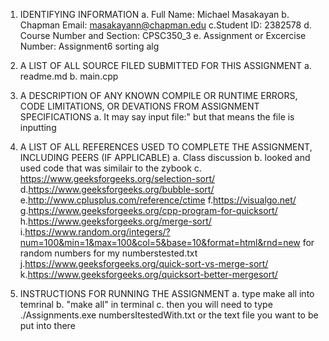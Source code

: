 1. IDENTIFYING INFORMATION
a. Full Name: Michael Masakayan
b. Chapman Email: masakayann@chapman.edu
c.Student ID: 2382578 
d. Course Number and Section: CPSC350_3
e. Assignment or Excercise Number: Assignment6 sorting alg

2. A LIST OF ALL SOURCE FILED SUBMITTED FOR THIS ASSIGNMENT
a. readme.md
b. main.cpp

3. A DESCRIPTION OF ANY KNOWN COMPILE OR RUNTIME ERRORS, CODE LIMITATIONS, OR DEVATIONS FROM ASSIGNMENT SPECIFICATIONS
a. It may say input file:" but that means the file is inputting

4. A LIST OF ALL REFERENCES USED TO COMPLETE THE ASSIGNMENT, INCLUDING PEERS (IF APPLICABLE)
a. Class discussion
b. looked and used code that was similair to the zybook
c. https://www.geeksforgeeks.org/selection-sort/
d.https://www.geeksforgeeks.org/bubble-sort/
e.http://www.cplusplus.com/reference/ctime
f.https://visualgo.net/
g.https://www.geeksforgeeks.org/cpp-program-for-quicksort/
h.https://www.geeksforgeeks.org/merge-sort/
i.https://www.random.org/integers/?num=100&min=1&max=100&col=5&base=10&format=html&rnd=new for random numbers for  my numberstested.txt
j.https://www.geeksforgeeks.org/quick-sort-vs-merge-sort/
k.https://www.geeksforgeeks.org/quicksort-better-mergesort/


5. INSTRUCTIONS FOR RUNNING THE ASSIGNMENT
a. type make all into temrinal
b. "make all" in terminal 
c. then you will need to type ./Assignments.exe numbersItestedWith.txt or the text file you want to be put into there
